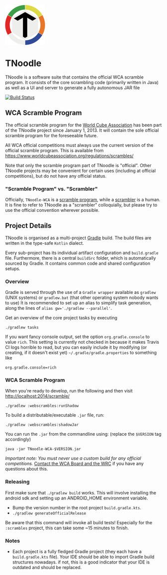<img src="./winstone/src/main/resources/tnoodle_resources/icons/tnoodle_logo_1024.png" alt="TNoodle Logo" height="128px"/>

# TNoodle

TNoodle is a software suite that contains the official WCA scramble program. It consists of the core scrambling code (primarily written in Java) as well as a UI and server to generate a fully autonomous JAR file

[![Build Status](https://travis-ci.org/thewca/tnoodle.svg?branch=master)](https://travis-ci.org/thewca/tnoodle)


## WCA Scramble Program

The official scramble program for the [World Cube Association](https://www.worldcubeassociation.org/) has been part of the TNoodle project since January 1, 2013. It will contain the sole official scramble program for the foreseeable future.

All WCA official competitions must always use the current version of the official scramble program. This is available from <https://www.worldcubeassociation.org/regulations/scrambles/>

Note that only the scramble program part of TNoodle is "official". Other TNoodle projects may be convenient for certain uses (including at official competitions), but do not have any official status.


### "Scramble Program" vs. "Scrambler"

Officially, `TNoodle-WCA` is a [scramble program](https://www.worldcubeassociation.org/regulations/#4f), while a [scrambler](https://www.worldcubeassociation.org/regulations/#A2b) is a human. It is fine to refer to TNoodle as a "scrambler" colloquially, but please try to use the official convention wherever possible.


## Project Details

TNoodle is organised as a multi-project [Gradle](https://gradle.com) build. The build files are written in the type-safe `Kotlin` dialect.

Every sub-project has its individual artifact configuration and `build.gradle` file. Furthermore, there is a central `buildSrc` folder,
which is automatically sourced by Gradle. It contains common code and shared configuration setups.


### Overview

Gradle is served through the use of a `Gradle wrapper` available as `gradlew` (UNIX systems) or `gradlew.bat` (that other operating system nobody wants to use)
It is recommended to set up an alias to simplify task generation, along the lines of `alias gw='./gradlew --parallel'`.

Get an overview of the core project tasks by executing

    ./gradlew tasks

If you want fancy console output, set the option `org.gradle.console` to value `rich`.
This setting is currently not checked in because it makes Travis CI logs horrible to read, but you can easily include it by modifying (or creating, if it doesn't exist yet) `~/.gradle/gradle.properties` to something like

    org.gradle.console=rich


### WCA Scramble Program

When you're ready to develop, run the following and then visit <http://localhost:2014/scramble/>

    ./gradlew :webscrambles:runShadow

To build a distributable/executable `.jar` file, run:

    ./gradlew :webscrambles:shadowJar

You can run the `.jar` from the commandline using: (replace the `$VERSION` tag accordingly)

    java -jar TNoodle-WCA-$VERSION.jar

*Important note: You must never use a custom build for any official competitions.* [Contact the WCA Board and the WRC](https://www.worldcubeassociation.org/contact) if you have any questions about this.

### Releasing

First make sure that `./gradlew build` works. This will involve installing the
android sdk and setting up an ANDROID_HOME environment variable.

- Bump the version number in the root project `build.gradle.kts`.
- `./gradlew generateOfficialRelease`

Be aware that this command will invoke all build tests! Especially for the `:scrambles` project, this can take some ~15 minutes to finish.

### Notes

- Each project is a fully fledged Gradle project (they each have a `build.gradle.kts` file). Your IDE should be able to import Gradle build structures nowadays. if not, this is a good indicator that your IDE is outdated and should be replaced.
